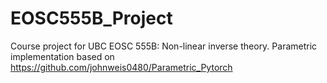 # EOSC555B_Project
Course project for UBC EOSC 555B: Non-linear inverse theory.
Parametric implementation based on https://github.com/johnweis0480/Parametric_Pytorch
